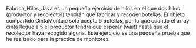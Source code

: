 Fabrica_Hilos_Java es un pequeño ejercicio de hilos en el que dos hilos (productor y recolector) tendrán que fabricar y recoger botellas. El objeto compartido CintaMontaje solo acepta 5 botellas, por lo que cuando el array cinta llegue a 5 el productor tendra que esperar (wait) hasta que el recolector haya recogido alguna. 
Este ejercicio es una pequeña prueba que he realizado para la practica de monitores.
